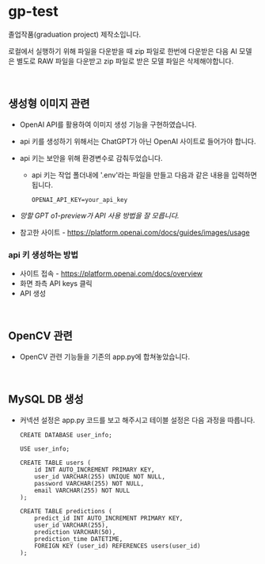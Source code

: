 # gp-test

졸업작품(graduation project) 제작소입니다.

로컬에서 실행하기 위해 파일을 다운받을 때 zip 파일로 한번에 다운받은 다음 AI 모델은 별도로 RAW 파일을 다운받고 zip 파일로 받은 모델 파일은 삭제해야합니다.

<br>

## 생성형 이미지 관련

- OpenAI API를 활용하여 이미지 생성 기능을 구현하였습니다.

- api 키를 생성하기 위해서는 ChatGPT가 아닌 OpenAI 사이트로 들어가야 합니다.

- api 키는 보안을 위해 환경변수로 감춰두었습니다.
  - api 키는 작업 폴더내에 '.env'라는 파일을 만들고 다음과 같은 내용을 입력하면 됩니다.
    ```
    OPENAI_API_KEY=your_api_key
    ```

- *망할 GPT o1-preview가 API 사용 방법을 잘 모릅니다.*
- 참고한 사이트 - https://platform.openai.com/docs/guides/images/usage


### api 키 생성하는 방법

- 사이트 접속 - https://platform.openai.com/docs/overview
- 화면 좌측 API keys 클릭
- API 생성
    

<br>

## OpenCV 관련

- OpenCV 관련 기능들을 기존의 app.py에 합쳐놓았습니다.

<br>

## MySQL DB 생성

- 커넥션 설정은 app.py 코드를 보고 해주시고 테이블 설정은 다음 과정을 따릅니다.
  ```
  CREATE DATABASE user_info;
  ```
  
  ```
  USE user_info;
  ```
  
  ```
  CREATE TABLE users (
      id INT AUTO_INCREMENT PRIMARY KEY,
      user_id VARCHAR(255) UNIQUE NOT NULL,
      password VARCHAR(255) NOT NULL,
      email VARCHAR(255) NOT NULL
  );
  ```
  
  ```
  CREATE TABLE predictions (
      predict_id INT AUTO_INCREMENT PRIMARY KEY,
      user_id VARCHAR(255),
      prediction VARCHAR(50),
      prediction_time DATETIME,
      FOREIGN KEY (user_id) REFERENCES users(user_id)
  );
  ```














